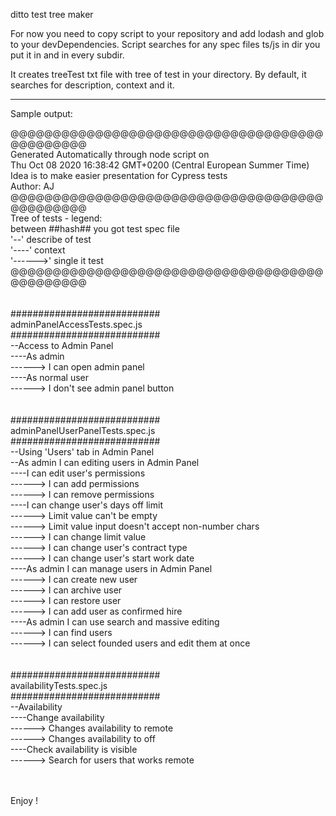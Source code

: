 ditto
test tree maker

For now you need to copy script to your repository and add lodash and glob to your devDependencies.
Script searches for any spec files ts/js in dir you put it in and in every subdir.

It creates treeTest txt file with tree of test in your directory.
By default, it searches for description, context and it. 
************************************************************************

Sample output:

@@@@@@@@@@@@@@@@@@@@@@@@@@@@@@@@@@@@@@@@@@@@@@<br />Generated Automatically through node script on <br />Thu Oct 08 2020 16:38:42 GMT+0200 (Central European Summer Time)<br />Idea is to make easier presentation for Cypress tests <br />Author: AJ <br />@@@@@@@@@@@@@@@@@@@@@@@@@@@@@@@@@@@@@@@@@@@@@@ <br />Tree of tests - legend: <br />between ##hash## you got test spec file<br />'--' describe of test  <br />'----' context  <br />'------>' single it test <br />@@@@@@@@@@@@@@@@@@@@@@@@@@@@@@@@@@@@@@@@@@@@@@ <br /> <br /><br />###########################<br />adminPanelAccessTests.spec.js<br />###########################<br />--Access to Admin Panel<br />----As admin<br />------> I can open admin panel<br />----As normal user<br />------> I don't see admin panel button<br /><br /><br />###########################<br />adminPanelUserPanelTests.spec.js<br />###########################<br />--Using 'Users' tab in Admin Panel<br />--As admin I can editing users in Admin Panel<br />----I can edit user's permissions<br />------> I can add permissions<br />------> I can remove permissions<br />----I can change user's days off limit<br />------> Limit value can't be empty<br />------> Limit value input doesn't accept non-number chars<br />------> I can change limit value<br />------> I can change user's contract type<br />------> I can change user's start work date<br />----As admin I can manage users in Admin Panel<br />------> I can create new user<br />------> I can archive user<br />------> I can restore user<br />------> I can add user as confirmed hire<br />----As admin I can use search and massive editing<br />------> I can find users<br />------> I can select founded users and edit them at once<br /><br /><br />###########################<br />availabilityTests.spec.js<br />###########################<br />--Availability<br />----Change availability<br />------> Changes availability to remote<br />------> Changes availability to off<br />----Check availability is visible<br />------> Search for users that works remote<br /><br /><br />

Enjoy !
